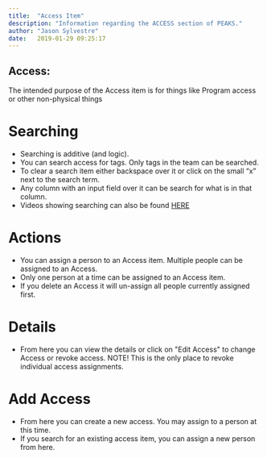```yaml
---
title:  "Access Item"
description: "Information regarding the ACCESS section of PEAKS."
author: "Jason Sylvestre"
date:   2019-01-29 09:25:17
---
```


## Access:
The intended purpose of the Access item is for things like Program access or other non-physical things

# Searching
* Searching is additive (and logic).
* You can search access for tags. Only tags in the team can be searched.
* To clear a search item either backspace over it or click on the small “x” next to the search term.
* Any column with an input field over it can be search for what is in that column.
* Videos showing searching can also be found [HERE](/documentation/peaks/searching)

# Actions
* You can assign a person to an Access item. Multiple people can be assigned to an Access.
* Only one person at a time can be assigned to an Access item.
* If you delete an Access it will un-assign all people currently assigned first.

# Details
* From here you can view the details or click on "Edit Access" to change Access or revoke access. NOTE! This is the only place to revoke individual access assignments.

# Add Access
* From here you can create a new access. You may assign to a person at this time.
* If you search for an existing access item, you can assign a new person from here.
